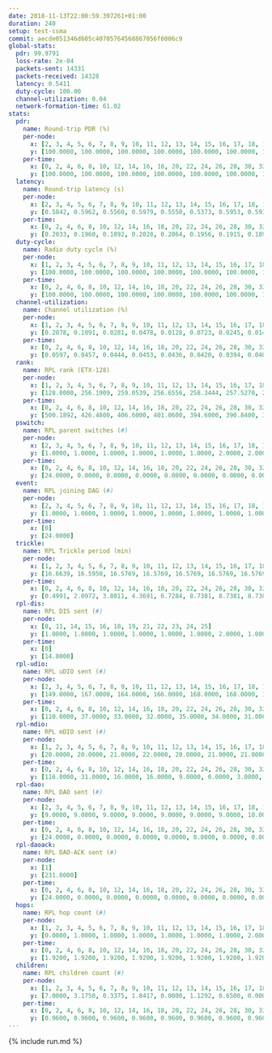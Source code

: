 ```yaml
---
date: 2018-11-13T22:00:59.397261+01:00
duration: 240
setup: test-csma
commit: aecde051346d605c40705764568867056f6006c9
global-stats:
  pdr: 99.9791
  loss-rate: 2e-04
  packets-sent: 14331
  packets-received: 14328
  latency: 0.5411
  duty-cycle: 100.00
  channel-utilization: 0.04
  network-formation-time: 61.02
stats:
  pdr:
    name: Round-trip PDR (%)
    per-node:
      x: [2, 3, 4, 5, 6, 7, 8, 9, 10, 11, 12, 13, 14, 15, 16, 17, 18, 19, 20, 21, 22, 23, 24, 25]
      y: [100.0000, 100.0000, 100.0000, 100.0000, 100.0000, 100.0000, 100.0000, 100.0000, 100.0000, 100.0000, 100.0000, 100.0000, 100.0000, 99.8322, 100.0000, 99.6748, 100.0000, 100.0000, 100.0000, 100.0000, 100.0000, 100.0000, 100.0000, 100.0000]
    per-time:
      x: [0, 2, 4, 6, 8, 10, 12, 14, 16, 18, 20, 22, 24, 26, 28, 30, 32, 34, 36, 38, 40, 42, 44, 46, 48, 50, 52, 54, 56, 58, 60, 62, 64, 66, 68, 70, 72, 74, 76, 78, 80, 82, 84, 86, 88, 90, 92, 94, 96, 98, 100, 102, 104, 106, 108, 110, 112, 114, 116, 118, 120, 122, 124, 126, 128, 130, 132, 134, 136, 138, 140, 142, 144, 146, 148, 150, 152, 154, 156, 158, 160, 162, 164, 166, 168, 170, 172, 174, 176, 178, 180, 182, 184, 186, 188, 190, 192, 194, 196, 198, 200, 202, 204, 206, 208, 210, 212, 214, 216, 218, 220, 222, 224, 226, 228, 230, 232, 234, 236, 238]
      y: [100.0000, 100.0000, 100.0000, 100.0000, 100.0000, 100.0000, 100.0000, 100.0000, 100.0000, 100.0000, 100.0000, 100.0000, 100.0000, 100.0000, 100.0000, 100.0000, 100.0000, 100.0000, 100.0000, 100.0000, 100.0000, 100.0000, 100.0000, 100.0000, 100.0000, 100.0000, 100.0000, 100.0000, 100.0000, 100.0000, 100.0000, 100.0000, 99.1667, 100.0000, 100.0000, 100.0000, 100.0000, 100.0000, 100.0000, 100.0000, 100.0000, 100.0000, 100.0000, 100.0000, 100.0000, 100.0000, 100.0000, 100.0000, 100.0000, 100.0000, 100.0000, 100.0000, 100.0000, 100.0000, 100.0000, 100.0000, 100.0000, 100.0000, 100.0000, 100.0000, 100.0000, 100.0000, 99.1667, 100.0000, 100.0000, 100.0000, 100.0000, 100.0000, 100.0000, 100.0000, 100.0000, 100.0000, 100.0000, 100.0000, 100.0000, 100.0000, 100.0000, 100.0000, 100.0000, 100.0000, 100.0000, 100.0000, 100.0000, 100.0000, 100.0000, 100.0000, 100.0000, 100.0000, 100.0000, 100.0000, 100.0000, 100.0000, 100.0000, 100.0000, 100.0000, 100.0000, 100.0000, 100.0000, 100.0000, 100.0000, 100.0000, 100.0000, 100.0000, 100.0000, 100.0000, 100.0000, 100.0000, 100.0000, 100.0000, 100.0000, 100.0000, 100.0000, 99.1667, 100.0000, 100.0000, 100.0000, 100.0000, 100.0000, 100.0000, 100.0000]
  latency:
    name: Round-trip latency (s)
    per-node:
      x: [2, 3, 4, 5, 6, 7, 8, 9, 10, 11, 12, 13, 14, 15, 16, 17, 18, 19, 20, 21, 22, 23, 24, 25]
      y: [0.5842, 0.5962, 0.5560, 0.5979, 0.5550, 0.5373, 0.5953, 0.5936, 0.5881, 0.6247, 0.5851, 0.6144, 0.6342, 0.6321, 0.5888, 0.6036, 0.6189, 0.4057, 0.4023, 0.4138, 0.4056, 0.4283, 0.4254, 0.3961]
    per-time:
      x: [0, 2, 4, 6, 8, 10, 12, 14, 16, 18, 20, 22, 24, 26, 28, 30, 32, 34, 36, 38, 40, 42, 44, 46, 48, 50, 52, 54, 56, 58, 60, 62, 64, 66, 68, 70, 72, 74, 76, 78, 80, 82, 84, 86, 88, 90, 92, 94, 96, 98, 100, 102, 104, 106, 108, 110, 112, 114, 116, 118, 120, 122, 124, 126, 128, 130, 132, 134, 136, 138, 140, 142, 144, 146, 148, 150, 152, 154, 156, 158, 160, 162, 164, 166, 168, 170, 172, 174, 176, 178, 180, 182, 184, 186, 188, 190, 192, 194, 196, 198, 200, 202, 204, 206, 208, 210, 212, 214, 216, 218, 220, 222, 224, 226, 228, 230, 232, 234, 236, 238]
      y: [0.2033, 0.1960, 0.1892, 0.2028, 0.2064, 0.1956, 0.1915, 0.1894, 0.2082, 0.1890, 0.1998, 0.2097, 0.1967, 0.1966, 0.1961, 0.1984, 0.1940, 0.1870, 0.1966, 0.1886, 0.2033, 0.1958, 0.2006, 0.2028, 0.1979, 0.1961, 0.1903, 0.1895, 0.1888, 0.1927, 0.1917, 0.1888, 0.1890, 0.1787, 0.1863, 0.1942, 0.1945, 0.1834, 0.1854, 0.1898, 0.1792, 0.1901, 0.1910, 0.1878, 0.1804, 0.1910, 0.1794, 0.1841, 0.1903, 0.1874, 0.2043, 0.1896, 0.1926, 0.1922, 0.1866, 0.1823, 0.1845, 0.1866, 0.1940, 0.1935, 0.1862, 0.1867, 0.1977, 0.1783, 0.1911, 0.6706, 0.9132, 0.9237, 0.9369, 0.9689, 0.9565, 0.8945, 0.9084, 0.8643, 0.9231, 0.9261, 0.9606, 0.9473, 0.9463, 0.9609, 0.9915, 0.9038, 0.9431, 0.9427, 0.9757, 0.9440, 0.9573, 0.9273, 0.9600, 0.8199, 0.7804, 0.7475, 0.8084, 0.8252, 0.8288, 0.8535, 0.8539, 0.8631, 0.8819, 0.8196, 0.8490, 0.8147, 0.7453, 0.8305, 0.9434, 1.1535, 1.1469, 1.1538, 1.1487, 1.1522, 1.1510, 1.1484, 1.1635, 1.1572, 1.1563, 1.1553, 1.1425, 1.1487, 1.1524, 1.1767]
  duty-cycle:
    name: Radio duty cycle (%)
    per-node:
      x: [1, 2, 3, 4, 5, 6, 7, 8, 9, 10, 11, 12, 13, 14, 15, 16, 17, 18, 19, 20, 21, 22, 23, 24, 25]
      y: [100.0000, 100.0000, 100.0000, 100.0000, 100.0000, 100.0000, 100.0000, 100.0000, 100.0000, 100.0000, 100.0000, 100.0000, 100.0000, 100.0000, 100.0000, 100.0000, 100.0000, 100.0000, 100.0000, 100.0000, 100.0000, 100.0000, 100.0000, 100.0000, 100.0000]
    per-time:
      x: [0, 2, 4, 6, 8, 10, 12, 14, 16, 18, 20, 22, 24, 26, 28, 30, 32, 34, 36, 38, 40, 42, 44, 46, 48, 50, 52, 54, 56, 58, 60, 62, 64, 66, 68, 70, 72, 74, 76, 78, 80, 82, 84, 86, 88, 90, 92, 94, 96, 98, 100, 102, 104, 106, 108, 110, 112, 114, 116, 118, 120, 122, 124, 126, 128, 130, 132, 134, 136, 138, 140, 142, 144, 146, 148, 150, 152, 154, 156, 158, 160, 162, 164, 166, 168, 170, 172, 174, 176, 178, 180, 182, 184, 186, 188, 190, 192, 194, 196, 198, 200, 202, 204, 206, 208, 210, 212, 214, 216, 218, 220, 222, 224, 226, 228, 230, 232, 234, 236, 238]
      y: [100.0000, 100.0000, 100.0000, 100.0000, 100.0000, 100.0000, 100.0000, 100.0000, 100.0000, 100.0000, 100.0000, 100.0000, 100.0000, 100.0000, 100.0000, 100.0000, 100.0000, 100.0000, 100.0000, 100.0000, 100.0000, 100.0000, 100.0000, 100.0000, 100.0000, 100.0000, 100.0000, 100.0000, 100.0000, 100.0000, 100.0000, 100.0000, 100.0000, 100.0000, 100.0000, 100.0000, 100.0000, 100.0000, 100.0000, 100.0000, 100.0000, 100.0000, 100.0000, 100.0000, 100.0000, 100.0000, 100.0000, 100.0000, 100.0000, 100.0000, 100.0000, 100.0000, 100.0000, 100.0000, 100.0000, 100.0000, 100.0000, 100.0000, 100.0000, 100.0000, 100.0000, 100.0000, 100.0000, 100.0000, 100.0000, 100.0000, 100.0000, 100.0000, 100.0000, 100.0000, 100.0000, 100.0000, 100.0000, 100.0000, 100.0000, 100.0000, 100.0000, 100.0000, 100.0000, 100.0000, 100.0000, 100.0000, 100.0000, 100.0000, 100.0000, 100.0000, 100.0000, 100.0000, 100.0000, 100.0000, 100.0000, 100.0000, 100.0000, 100.0000, 100.0000, 100.0000, 100.0000, 100.0000, 100.0000, 100.0000, 100.0000, 100.0000, 100.0000, 100.0000, 100.0000, 100.0000, 100.0000, 100.0000, 100.0000, 100.0000, 100.0000, 100.0000, 100.0000, 100.0000, 100.0000, 100.0000, 100.0000, 100.0000, 100.0000, 100.0000]
  channel-utilization:
    name: Channel utilization (%)
    per-node:
      x: [1, 2, 3, 4, 5, 6, 7, 8, 9, 10, 11, 12, 13, 14, 15, 16, 17, 18, 19, 20, 21, 22, 23, 24, 25]
      y: [0.2078, 0.1091, 0.0281, 0.0478, 0.0128, 0.0723, 0.0245, 0.0144, 0.0147, 0.0146, 0.0139, 0.1307, 0.0260, 0.0147, 0.0470, 0.0396, 0.0291, 0.0905, 0.0147, 0.0144, 0.0148, 0.0139, 0.0150, 0.0140, 0.0144]
    per-time:
      x: [0, 2, 4, 6, 8, 10, 12, 14, 16, 18, 20, 22, 24, 26, 28, 30, 32, 34, 36, 38, 40, 42, 44, 46, 48, 50, 52, 54, 56, 58, 60, 62, 64, 66, 68, 70, 72, 74, 76, 78, 80, 82, 84, 86, 88, 90, 92, 94, 96, 98, 100, 102, 104, 106, 108, 110, 112, 114, 116, 118, 120, 122, 124, 126, 128, 130, 132, 134, 136, 138, 140, 142, 144, 146, 148, 150, 152, 154, 156, 158, 160, 162, 164, 166, 168, 170, 172, 174, 176, 178, 180, 182, 184, 186, 188, 190, 192, 194, 196, 198, 200, 202, 204, 206, 208, 210, 212, 214, 216, 218, 220, 222, 224, 226, 228, 230, 232, 234, 236, 238]
      y: [0.0597, 0.0457, 0.0444, 0.0453, 0.0436, 0.0420, 0.0394, 0.0409, 0.0433, 0.0418, 0.0413, 0.0390, 0.0427, 0.0462, 0.0474, 0.0413, 0.0407, 0.0385, 0.0435, 0.0349, 0.0442, 0.0441, 0.0433, 0.0445, 0.0401, 0.0460, 0.0396, 0.0415, 0.0448, 0.0427, 0.0424, 0.0431, 0.0432, 0.0444, 0.0416, 0.0400, 0.0424, 0.0371, 0.0415, 0.0404, 0.0413, 0.0415, 0.0431, 0.0448, 0.0390, 0.0409, 0.0378, 0.0377, 0.0419, 0.0404, 0.0445, 0.0407, 0.0412, 0.0430, 0.0409, 0.0414, 0.0433, 0.0439, 0.0435, 0.0418, 0.0435, 0.0414, 0.0398, 0.0398, 0.0416, 0.0446, 0.0384, 0.0422, 0.0418, 0.0409, 0.0422, 0.0428, 0.0439, 0.0437, 0.0408, 0.0414, 0.0392, 0.0363, 0.0413, 0.0405, 0.0399, 0.0398, 0.0404, 0.0423, 0.0389, 0.0411, 0.0410, 0.0423, 0.0391, 0.0398, 0.0385, 0.0410, 0.0408, 0.0412, 0.0385, 0.0381, 0.0386, 0.0385, 0.0386, 0.0418, 0.0431, 0.0407, 0.0434, 0.0406, 0.0432, 0.0381, 0.0415, 0.0413, 0.0399, 0.0368, 0.0405, 0.0386, 0.0406, 0.0450, 0.0457, 0.0396, 0.0402, 0.0387, 0.0383, 0.0421]
  rank:
    name: RPL rank (ETX-128)
    per-node:
      x: [1, 2, 3, 4, 5, 6, 7, 8, 9, 10, 11, 12, 13, 14, 15, 16, 17, 18, 19, 20, 21, 22, 23, 24, 25]
      y: [128.0000, 256.1909, 259.0539, 256.6556, 258.3444, 257.5270, 257.5228, 392.0041, 393.0909, 392.1230, 387.5602, 259.0664, 387.6790, 396.3444, 415.9877, 398.4650, 412.3388, 395.7695, 533.5221, 524.5984, 541.1377, 539.3525, 531.9668, 527.7344, 528.5062]
    per-time:
      x: [0, 2, 4, 6, 8, 10, 12, 14, 16, 18, 20, 22, 24, 26, 28, 30, 32, 34, 36, 38, 40, 42, 44, 46, 48, 50, 52, 54, 56, 58, 60, 62, 64, 66, 68, 70, 72, 74, 76, 78, 80, 82, 84, 86, 88, 90, 92, 94, 96, 98, 100, 102, 104, 106, 108, 110, 112, 114, 116, 118, 120, 122, 124, 126, 128, 130, 132, 134, 136, 138, 140, 142, 144, 146, 148, 150, 152, 154, 156, 158, 160, 162, 164, 166, 168, 170, 172, 174, 176, 178, 180, 182, 184, 186, 188, 190, 192, 194, 196, 198, 200, 202, 204, 206, 208, 210, 212, 214, 216, 218, 220, 222, 224, 226, 228, 230, 232, 234, 236, 238]
      y: [500.1892, 426.4800, 406.6000, 401.0600, 394.6000, 390.8400, 388.5600, 388.1600, 392.0000, 395.9400, 395.3800, 391.1400, 389.1600, 399.2353, 394.4800, 389.2400, 388.2400, 390.6200, 387.4600, 386.0400, 386.0800, 387.9800, 396.4800, 396.5400, 396.2600, 395.0600, 394.1000, 395.0192, 387.4000, 389.6000, 389.5000, 385.4400, 383.6275, 381.5400, 380.3800, 379.1800, 380.6275, 380.5200, 380.6400, 381.8600, 382.0400, 381.3400, 381.4314, 379.9000, 384.9231, 379.8800, 378.4600, 380.1373, 377.5200, 385.5769, 386.6000, 386.2000, 386.9400, 387.2000, 388.6600, 387.0000, 388.2500, 383.5800, 382.5200, 389.9216, 390.0600, 388.3600, 388.9804, 387.8235, 388.3962, 381.6600, 381.9000, 382.6800, 383.0784, 382.8400, 384.0400, 382.6000, 388.7736, 381.0392, 381.9200, 382.1800, 381.6000, 383.0200, 385.0400, 383.2642, 382.3200, 383.7600, 382.3000, 384.3137, 381.5000, 380.2600, 379.6800, 379.4400, 378.1600, 378.6600, 379.1800, 379.4600, 382.7451, 379.0400, 378.8431, 377.5800, 379.0200, 378.0588, 380.0392, 377.2600, 377.8800, 376.7200, 375.4000, 374.4600, 376.6600, 375.0600, 377.0196, 375.0600, 375.7200, 375.2200, 375.7800, 375.2800, 375.2200, 383.7059, 378.9800, 377.5200, 376.1800, 375.0800, 375.4600, 375.8600]
  pswitch:
    name: RPL parent switches (#)
    per-node:
      x: [2, 3, 4, 5, 6, 7, 8, 9, 10, 11, 12, 13, 14, 15, 16, 17, 18, 19, 20, 21, 22, 23, 24, 25]
      y: [1.0000, 1.0000, 1.0000, 1.0000, 1.0000, 1.0000, 2.0000, 2.0000, 4.0000, 1.0000, 1.0000, 3.0000, 1.0000, 4.0000, 3.0000, 2.0000, 3.0000, 9.0000, 4.0000, 7.0000, 4.0000, 1.0000, 1.0000, 1.0000]
    per-time:
      x: [0, 2, 4, 6, 8, 10, 12, 14, 16, 18, 20, 22, 24, 26, 28, 30, 32, 34, 36, 38, 40, 42, 44, 46, 48, 50, 52, 54, 56, 58, 60, 62, 64, 66, 68, 70, 72, 74, 76, 78, 80, 82, 84, 86, 88, 90, 92, 94, 96, 98, 100, 102, 104, 106, 108, 110, 112, 114, 116, 118, 120, 122, 124, 126, 128, 130, 132, 134, 136, 138, 140, 142, 144, 146, 148, 150, 152, 154, 156, 158, 160, 162, 164, 166, 168, 170, 172, 174, 176, 178, 180, 182, 184, 186, 188, 190, 192, 194, 196, 198, 200, 202, 204, 206, 208, 210, 212, 214, 216, 218, 220, 222, 224, 226]
      y: [24.0000, 0.0000, 0.0000, 0.0000, 0.0000, 0.0000, 0.0000, 0.0000, 0.0000, 0.0000, 0.0000, 0.0000, 0.0000, 1.0000, 0.0000, 0.0000, 0.0000, 0.0000, 0.0000, 0.0000, 0.0000, 0.0000, 0.0000, 0.0000, 0.0000, 0.0000, 0.0000, 2.0000, 0.0000, 0.0000, 0.0000, 0.0000, 1.0000, 0.0000, 0.0000, 0.0000, 1.0000, 0.0000, 0.0000, 0.0000, 0.0000, 0.0000, 1.0000, 0.0000, 2.0000, 0.0000, 0.0000, 1.0000, 0.0000, 2.0000, 0.0000, 0.0000, 0.0000, 0.0000, 0.0000, 1.0000, 2.0000, 0.0000, 0.0000, 1.0000, 0.0000, 0.0000, 1.0000, 1.0000, 3.0000, 0.0000, 0.0000, 0.0000, 1.0000, 0.0000, 0.0000, 0.0000, 3.0000, 1.0000, 0.0000, 0.0000, 0.0000, 0.0000, 0.0000, 3.0000, 0.0000, 0.0000, 0.0000, 1.0000, 0.0000, 0.0000, 0.0000, 0.0000, 0.0000, 0.0000, 0.0000, 0.0000, 1.0000, 0.0000, 1.0000, 0.0000, 0.0000, 1.0000, 1.0000, 0.0000, 0.0000, 0.0000, 0.0000, 0.0000, 0.0000, 0.0000, 1.0000, 0.0000, 0.0000, 0.0000, 0.0000, 0.0000, 0.0000, 1.0000]
  event:
    name: RPL joining DAG (#)
    per-node:
      x: [2, 3, 4, 5, 6, 7, 8, 9, 10, 11, 12, 13, 14, 15, 16, 17, 18, 19, 20, 21, 22, 23, 24, 25]
      y: [1.0000, 1.0000, 1.0000, 1.0000, 1.0000, 1.0000, 1.0000, 1.0000, 1.0000, 1.0000, 1.0000, 1.0000, 1.0000, 1.0000, 1.0000, 1.0000, 1.0000, 1.0000, 1.0000, 1.0000, 1.0000, 1.0000, 1.0000, 1.0000]
    per-time:
      x: [0]
      y: [24.0000]
  trickle:
    name: RPL Trickle period (min)
    per-node:
      x: [1, 2, 3, 4, 5, 6, 7, 8, 9, 10, 11, 12, 13, 14, 15, 16, 17, 18, 19, 20, 21, 22, 23, 24, 25]
      y: [16.6639, 16.5950, 16.5769, 16.5769, 16.5769, 16.5769, 16.5769, 16.5795, 16.5806, 16.5868, 16.5758, 16.5769, 16.5382, 16.5304, 16.5421, 16.5382, 16.5344, 16.5382, 16.5559, 16.5421, 16.5534, 16.5415, 16.5253, 16.5253, 16.5228]
    per-time:
      x: [0, 2, 4, 6, 8, 10, 12, 14, 16, 18, 20, 22, 24, 26, 28, 30, 32, 34, 36, 38, 40, 42, 44, 46, 48, 50, 52, 54, 56, 58, 60, 62, 64, 66, 68, 70, 72, 74, 76, 78, 80, 82, 84, 86, 88, 90, 92, 94, 96, 98, 100, 102, 104, 106, 108, 110, 112, 114, 116, 118, 120, 122, 124, 126, 128, 130, 132, 134, 136, 138, 140, 142, 144, 146, 148, 150, 152, 154, 156, 158, 160, 162, 164, 166, 168, 170, 172, 174, 176, 178, 180, 182, 184, 186, 188, 190, 192, 194, 196, 198, 200, 202, 204, 206, 208, 210, 212, 214, 216, 218, 220, 222, 224, 226, 228, 230, 232, 234, 236, 238]
      y: [0.4991, 2.0972, 3.8011, 4.3691, 6.7284, 8.7381, 8.7381, 8.7381, 10.8353, 17.4763, 17.4763, 17.4763, 17.4763, 17.4763, 17.4763, 17.4763, 17.4763, 17.4763, 17.4763, 17.4763, 17.4763, 17.4763, 17.4763, 17.4763, 17.4763, 17.4763, 17.4763, 17.4763, 17.4763, 17.4763, 17.4763, 17.4763, 17.4763, 17.4763, 17.4763, 17.4763, 17.4763, 17.4763, 17.4763, 17.4763, 17.4763, 17.4763, 17.4763, 17.4763, 17.4763, 17.4763, 17.4763, 17.4763, 17.4763, 17.4763, 17.4763, 17.4763, 17.4763, 17.4763, 17.4763, 17.4763, 17.4763, 17.4763, 17.4763, 17.4763, 17.4763, 17.4763, 17.4763, 17.4763, 17.4763, 17.4763, 17.4763, 17.4763, 17.4763, 17.4763, 17.4763, 17.4763, 17.4763, 17.4763, 17.4763, 17.4763, 17.4763, 17.4763, 17.4763, 17.4763, 17.4763, 17.4763, 17.4763, 17.4763, 17.4763, 17.4763, 17.4763, 17.4763, 17.4763, 17.4763, 17.4763, 17.4763, 17.4763, 17.4763, 17.4763, 17.4763, 17.4763, 17.4763, 17.4763, 17.4763, 17.4763, 17.4763, 17.4763, 17.4763, 17.4763, 17.4763, 17.4763, 17.4763, 17.4763, 17.4763, 17.4763, 17.4763, 17.4763, 17.4763, 17.4763, 17.4763, 17.4763, 17.4763, 17.4763, 17.4763]
  rpl-dis:
    name: RPL DIS sent (#)
    per-node:
      x: [8, 11, 14, 15, 16, 18, 19, 21, 22, 23, 24, 25]
      y: [1.0000, 1.0000, 1.0000, 1.0000, 1.0000, 1.0000, 2.0000, 1.0000, 1.0000, 1.0000, 2.0000, 1.0000]
    per-time:
      x: [0]
      y: [14.0000]
  rpl-udio:
    name: RPL uDIO sent (#)
    per-node:
      x: [2, 3, 4, 5, 6, 7, 8, 9, 10, 11, 12, 13, 14, 15, 16, 17, 18, 19, 20, 21, 22, 23, 24, 25]
      y: [149.0000, 167.0000, 164.0000, 166.0000, 168.0000, 168.0000, 168.0000, 170.0000, 162.0000, 168.0000, 160.0000, 170.0000, 172.0000, 176.0000, 165.0000, 169.0000, 156.0000, 165.0000, 170.0000, 168.0000, 170.0000, 164.0000, 163.0000, 168.0000]
    per-time:
      x: [0, 2, 4, 6, 8, 10, 12, 14, 16, 18, 20, 22, 24, 26, 28, 30, 32, 34, 36, 38, 40, 42, 44, 46, 48, 50, 52, 54, 56, 58, 60, 62, 64, 66, 68, 70, 72, 74, 76, 78, 80, 82, 84, 86, 88, 90, 92, 94, 96, 98, 100, 102, 104, 106, 108, 110, 112, 114, 116, 118, 120, 122, 124, 126, 128, 130, 132, 134, 136, 138, 140, 142, 144, 146, 148, 150, 152, 154, 156, 158, 160, 162, 164, 166, 168, 170, 172, 174, 176, 178, 180, 182, 184, 186, 188, 190, 192, 194, 196, 198, 200, 202, 204, 206, 208, 210, 212, 214, 216, 218, 220, 222, 224, 226, 228, 230, 232, 234, 236, 238, 240]
      y: [110.0000, 37.0000, 33.0000, 32.0000, 35.0000, 34.0000, 31.0000, 34.0000, 34.0000, 37.0000, 28.0000, 35.0000, 31.0000, 32.0000, 30.0000, 32.0000, 36.0000, 28.0000, 33.0000, 32.0000, 29.0000, 34.0000, 33.0000, 31.0000, 31.0000, 36.0000, 32.0000, 28.0000, 36.0000, 26.0000, 30.0000, 35.0000, 32.0000, 34.0000, 31.0000, 33.0000, 28.0000, 29.0000, 36.0000, 29.0000, 31.0000, 33.0000, 36.0000, 28.0000, 31.0000, 32.0000, 32.0000, 35.0000, 31.0000, 35.0000, 34.0000, 32.0000, 32.0000, 34.0000, 32.0000, 32.0000, 32.0000, 35.0000, 32.0000, 31.0000, 33.0000, 33.0000, 30.0000, 31.0000, 34.0000, 32.0000, 30.0000, 32.0000, 32.0000, 35.0000, 37.0000, 29.0000, 38.0000, 32.0000, 33.0000, 33.0000, 31.0000, 32.0000, 37.0000, 31.0000, 35.0000, 29.0000, 35.0000, 32.0000, 37.0000, 32.0000, 27.0000, 36.0000, 29.0000, 31.0000, 30.0000, 34.0000, 32.0000, 36.0000, 37.0000, 29.0000, 32.0000, 30.0000, 33.0000, 35.0000, 34.0000, 32.0000, 34.0000, 37.0000, 31.0000, 35.0000, 32.0000, 31.0000, 31.0000, 35.0000, 35.0000, 31.0000, 33.0000, 34.0000, 36.0000, 29.0000, 37.0000, 30.0000, 31.0000, 35.0000, 0.0000]
  rpl-mdio:
    name: RPL mDIO sent (#)
    per-node:
      x: [1, 2, 3, 4, 5, 6, 7, 8, 9, 10, 11, 12, 13, 14, 15, 16, 17, 18, 19, 20, 21, 22, 23, 24, 25]
      y: [20.0000, 20.0000, 21.0000, 22.0000, 20.0000, 21.0000, 21.0000, 21.0000, 20.0000, 21.0000, 21.0000, 21.0000, 22.0000, 22.0000, 22.0000, 23.0000, 22.0000, 20.0000, 20.0000, 20.0000, 21.0000, 20.0000, 20.0000, 20.0000, 21.0000]
    per-time:
      x: [0, 2, 4, 6, 8, 10, 12, 14, 16, 18, 20, 22, 24, 26, 28, 30, 32, 34, 36, 38, 40, 42, 44, 46, 48, 50, 52, 54, 56, 58, 60, 62, 64, 66, 68, 70, 72, 74, 76, 78, 80, 82, 84, 86, 88, 90, 92, 94, 96, 98, 100, 102, 104, 106, 108, 110, 112, 114, 116, 118, 120, 122, 124, 126, 128, 130, 132, 134, 136, 138, 140, 142, 144, 146, 148, 150, 152, 154, 156, 158, 160, 162, 164, 166, 168, 170, 172, 174, 176, 178, 180, 182, 184, 186, 188, 190, 192, 194, 196, 198, 200, 202, 204, 206, 208, 210, 212, 214, 216, 218, 220, 222, 224, 226, 228, 230, 232, 234, 236, 238]
      y: [116.0000, 31.0000, 16.0000, 16.0000, 9.0000, 0.0000, 3.0000, 12.0000, 9.0000, 1.0000, 0.0000, 0.0000, 0.0000, 6.0000, 8.0000, 2.0000, 5.0000, 4.0000, 0.0000, 0.0000, 0.0000, 0.0000, 7.0000, 4.0000, 5.0000, 8.0000, 1.0000, 0.0000, 0.0000, 0.0000, 0.0000, 10.0000, 5.0000, 6.0000, 4.0000, 0.0000, 0.0000, 0.0000, 0.0000, 5.0000, 5.0000, 8.0000, 6.0000, 1.0000, 0.0000, 0.0000, 0.0000, 0.0000, 2.0000, 10.0000, 6.0000, 7.0000, 0.0000, 0.0000, 0.0000, 0.0000, 3.0000, 4.0000, 2.0000, 8.0000, 6.0000, 2.0000, 0.0000, 0.0000, 0.0000, 3.0000, 4.0000, 4.0000, 9.0000, 5.0000, 0.0000, 0.0000, 0.0000, 0.0000, 6.0000, 5.0000, 5.0000, 6.0000, 3.0000, 0.0000, 0.0000, 0.0000, 0.0000, 5.0000, 4.0000, 2.0000, 9.0000, 5.0000, 0.0000, 0.0000, 0.0000, 1.0000, 6.0000, 8.0000, 4.0000, 5.0000, 1.0000, 0.0000, 0.0000, 0.0000, 2.0000, 5.0000, 6.0000, 9.0000, 3.0000, 0.0000, 0.0000, 0.0000, 0.0000, 4.0000, 6.0000, 4.0000, 6.0000, 5.0000, 0.0000, 0.0000, 0.0000, 0.0000, 6.0000, 3.0000]
  rpl-dao:
    name: RPL DAO sent (#)
    per-node:
      x: [2, 3, 4, 5, 6, 7, 8, 9, 10, 11, 12, 13, 14, 15, 16, 17, 18, 19, 20, 21, 22, 23, 24, 25]
      y: [9.0000, 9.0000, 9.0000, 9.0000, 9.0000, 9.0000, 9.0000, 10.0000, 11.0000, 9.0000, 9.0000, 9.0000, 9.0000, 10.0000, 10.0000, 10.0000, 10.0000, 12.0000, 11.0000, 11.0000, 10.0000, 9.0000, 9.0000, 9.0000]
    per-time:
      x: [0, 2, 4, 6, 8, 10, 12, 14, 16, 18, 20, 22, 24, 26, 28, 30, 32, 34, 36, 38, 40, 42, 44, 46, 48, 50, 52, 54, 56, 58, 60, 62, 64, 66, 68, 70, 72, 74, 76, 78, 80, 82, 84, 86, 88, 90, 92, 94, 96, 98, 100, 102, 104, 106, 108, 110, 112, 114, 116, 118, 120, 122, 124, 126, 128, 130, 132, 134, 136, 138, 140, 142, 144, 146, 148, 150, 152, 154, 156, 158, 160, 162, 164, 166, 168, 170, 172, 174, 176, 178, 180, 182, 184, 186, 188, 190, 192, 194, 196, 198, 200, 202, 204, 206, 208, 210, 212, 214, 216, 218, 220, 222, 224, 226, 228, 230, 232, 234, 236, 238]
      y: [24.0000, 0.0000, 0.0000, 0.0000, 0.0000, 0.0000, 0.0000, 0.0000, 0.0000, 0.0000, 0.0000, 0.0000, 0.0000, 1.0000, 23.0000, 0.0000, 0.0000, 0.0000, 0.0000, 0.0000, 0.0000, 0.0000, 0.0000, 0.0000, 0.0000, 0.0000, 0.0000, 2.0000, 20.0000, 2.0000, 0.0000, 0.0000, 1.0000, 0.0000, 0.0000, 0.0000, 1.0000, 0.0000, 0.0000, 0.0000, 0.0000, 1.0000, 9.0000, 12.0000, 2.0000, 0.0000, 0.0000, 2.0000, 0.0000, 2.0000, 0.0000, 0.0000, 0.0000, 0.0000, 0.0000, 1.0000, 6.0000, 14.0000, 0.0000, 1.0000, 0.0000, 1.0000, 1.0000, 1.0000, 5.0000, 0.0000, 0.0000, 0.0000, 1.0000, 0.0000, 2.0000, 9.0000, 6.0000, 2.0000, 0.0000, 1.0000, 1.0000, 0.0000, 2.0000, 4.0000, 0.0000, 0.0000, 0.0000, 1.0000, 1.0000, 6.0000, 8.0000, 1.0000, 1.0000, 1.0000, 0.0000, 1.0000, 2.0000, 3.0000, 1.0000, 0.0000, 0.0000, 2.0000, 1.0000, 5.0000, 8.0000, 2.0000, 1.0000, 0.0000, 1.0000, 1.0000, 1.0000, 2.0000, 1.0000, 0.0000, 0.0000, 1.0000, 1.0000, 3.0000, 9.0000, 2.0000, 2.0000, 0.0000, 1.0000, 1.0000]
  rpl-daoack:
    name: RPL DAO-ACK sent (#)
    per-node:
      x: [1]
      y: [231.0000]
    per-time:
      x: [0, 2, 4, 6, 8, 10, 12, 14, 16, 18, 20, 22, 24, 26, 28, 30, 32, 34, 36, 38, 40, 42, 44, 46, 48, 50, 52, 54, 56, 58, 60, 62, 64, 66, 68, 70, 72, 74, 76, 78, 80, 82, 84, 86, 88, 90, 92, 94, 96, 98, 100, 102, 104, 106, 108, 110, 112, 114, 116, 118, 120, 122, 124, 126, 128, 130, 132, 134, 136, 138, 140, 142, 144, 146, 148, 150, 152, 154, 156, 158, 160, 162, 164, 166, 168, 170, 172, 174, 176, 178, 180, 182, 184, 186, 188, 190, 192, 194, 196, 198, 200, 202, 204, 206, 208, 210, 212, 214, 216, 218, 220, 222, 224, 226, 228, 230, 232, 234, 236, 238]
      y: [24.0000, 0.0000, 0.0000, 0.0000, 0.0000, 0.0000, 0.0000, 0.0000, 0.0000, 0.0000, 0.0000, 0.0000, 0.0000, 1.0000, 23.0000, 0.0000, 0.0000, 0.0000, 0.0000, 0.0000, 0.0000, 0.0000, 0.0000, 0.0000, 0.0000, 0.0000, 0.0000, 2.0000, 20.0000, 2.0000, 0.0000, 0.0000, 1.0000, 0.0000, 0.0000, 0.0000, 1.0000, 0.0000, 0.0000, 0.0000, 0.0000, 1.0000, 9.0000, 12.0000, 2.0000, 0.0000, 0.0000, 2.0000, 0.0000, 2.0000, 0.0000, 0.0000, 0.0000, 0.0000, 0.0000, 1.0000, 6.0000, 14.0000, 0.0000, 1.0000, 0.0000, 1.0000, 1.0000, 1.0000, 5.0000, 0.0000, 0.0000, 0.0000, 1.0000, 0.0000, 2.0000, 9.0000, 6.0000, 2.0000, 0.0000, 1.0000, 1.0000, 0.0000, 2.0000, 4.0000, 0.0000, 0.0000, 0.0000, 1.0000, 1.0000, 6.0000, 8.0000, 1.0000, 1.0000, 1.0000, 0.0000, 1.0000, 2.0000, 3.0000, 1.0000, 0.0000, 0.0000, 2.0000, 1.0000, 5.0000, 8.0000, 2.0000, 1.0000, 0.0000, 1.0000, 1.0000, 1.0000, 2.0000, 1.0000, 0.0000, 0.0000, 1.0000, 1.0000, 3.0000, 9.0000, 2.0000, 2.0000, 0.0000, 1.0000, 1.0000]
  hops:
    name: RPL hop count (#)
    per-node:
      x: [1, 2, 3, 4, 5, 6, 7, 8, 9, 10, 11, 12, 13, 14, 15, 16, 17, 18, 19, 20, 21, 22, 23, 24, 25]
      y: [0.0000, 1.0000, 1.0000, 1.0000, 1.0000, 1.0000, 1.0000, 2.0000, 2.0000, 2.0000, 2.0000, 1.0000, 2.0000, 2.0000, 2.0000, 2.0000, 2.0000, 2.0000, 3.0000, 3.0000, 3.0000, 3.0000, 3.0000, 3.0000, 3.0000]
    per-time:
      x: [0, 2, 4, 6, 8, 10, 12, 14, 16, 18, 20, 22, 24, 26, 28, 30, 32, 34, 36, 38, 40, 42, 44, 46, 48, 50, 52, 54, 56, 58, 60, 62, 64, 66, 68, 70, 72, 74, 76, 78, 80, 82, 84, 86, 88, 90, 92, 94, 96, 98, 100, 102, 104, 106, 108, 110, 112, 114, 116, 118, 120, 122, 124, 126, 128, 130, 132, 134, 136, 138, 140, 142, 144, 146, 148, 150, 152, 154, 156, 158, 160, 162, 164, 166, 168, 170, 172, 174, 176, 178, 180, 182, 184, 186, 188, 190, 192, 194, 196, 198, 200, 202, 204, 206, 208, 210, 212, 214, 216, 218, 220, 222, 224, 226, 228, 230, 232, 234, 236, 238]
      y: [1.9200, 1.9200, 1.9200, 1.9200, 1.9200, 1.9200, 1.9200, 1.9200, 1.9200, 1.9200, 1.9200, 1.9200, 1.9200, 1.9200, 1.9200, 1.9200, 1.9200, 1.9200, 1.9200, 1.9200, 1.9200, 1.9200, 1.9200, 1.9200, 1.9200, 1.9200, 1.9200, 1.9200, 1.9200, 1.9200, 1.9200, 1.9200, 1.9200, 1.9200, 1.9200, 1.9200, 1.9200, 1.9200, 1.9200, 1.9200, 1.9200, 1.9200, 1.9200, 1.9200, 1.9200, 1.9200, 1.9200, 1.9200, 1.9200, 1.9200, 1.9200, 1.9200, 1.9200, 1.9200, 1.9200, 1.9200, 1.9200, 1.9200, 1.9200, 1.9200, 1.9200, 1.9200, 1.9200, 1.9200, 1.9200, 1.9200, 1.9200, 1.9200, 1.9200, 1.9200, 1.9200, 1.9200, 1.9200, 1.9200, 1.9200, 1.9200, 1.9200, 1.9200, 1.9200, 1.9200, 1.9200, 1.9200, 1.9200, 1.9200, 1.9200, 1.9200, 1.9200, 1.9200, 1.9200, 1.9200, 1.9200, 1.9200, 1.9200, 1.9200, 1.9200, 1.9200, 1.9200, 1.9200, 1.9200, 1.9200, 1.9200, 1.9200, 1.9200, 1.9200, 1.9200, 1.9200, 1.9200, 1.9200, 1.9200, 1.9200, 1.9200, 1.9200, 1.9200, 1.9200, 1.9200, 1.9200, 1.9200, 1.9200, 1.9200, 1.9200]
  children:
    name: RPL children count (#)
    per-node:
      x: [1, 2, 3, 4, 5, 6, 7, 8, 9, 10, 11, 12, 13, 14, 15, 16, 17, 18, 19, 20, 21, 22, 23, 24, 25]
      y: [7.0000, 3.1750, 0.3375, 1.8417, 0.0000, 1.1292, 0.6500, 0.0000, 0.0000, 0.0000, 0.0000, 2.8667, 0.5292, 0.0000, 1.4042, 1.1125, 0.5042, 3.4500, 0.0000, 0.0000, 0.0000, 0.0000, 0.0000, 0.0000, 0.0000]
    per-time:
      x: [0, 2, 4, 6, 8, 10, 12, 14, 16, 18, 20, 22, 24, 26, 28, 30, 32, 34, 36, 38, 40, 42, 44, 46, 48, 50, 52, 54, 56, 58, 60, 62, 64, 66, 68, 70, 72, 74, 76, 78, 80, 82, 84, 86, 88, 90, 92, 94, 96, 98, 100, 102, 104, 106, 108, 110, 112, 114, 116, 118, 120, 122, 124, 126, 128, 130, 132, 134, 136, 138, 140, 142, 144, 146, 148, 150, 152, 154, 156, 158, 160, 162, 164, 166, 168, 170, 172, 174, 176, 178, 180, 182, 184, 186, 188, 190, 192, 194, 196, 198, 200, 202, 204, 206, 208, 210, 212, 214, 216, 218, 220, 222, 224, 226, 228, 230, 232, 234, 236, 238]
      y: [0.9600, 0.9600, 0.9600, 0.9600, 0.9600, 0.9600, 0.9600, 0.9600, 0.9600, 0.9600, 0.9600, 0.9600, 0.9600, 0.9600, 0.9600, 0.9600, 0.9600, 0.9600, 0.9600, 0.9600, 0.9600, 0.9600, 0.9600, 0.9600, 0.9600, 0.9600, 0.9600, 0.9600, 0.9600, 0.9600, 0.9600, 0.9600, 0.9600, 0.9600, 0.9600, 0.9600, 0.9600, 0.9600, 0.9600, 0.9600, 0.9600, 0.9600, 0.9600, 0.9600, 0.9600, 0.9600, 0.9600, 0.9600, 0.9600, 0.9600, 0.9600, 0.9600, 0.9600, 0.9600, 0.9600, 0.9600, 0.9600, 0.9600, 0.9600, 0.9600, 0.9600, 0.9600, 0.9600, 0.9600, 0.9600, 0.9600, 0.9600, 0.9600, 0.9600, 0.9600, 0.9600, 0.9600, 0.9600, 0.9600, 0.9600, 0.9600, 0.9600, 0.9600, 0.9600, 0.9600, 0.9600, 0.9600, 0.9600, 0.9600, 0.9600, 0.9600, 0.9600, 0.9600, 0.9600, 0.9600, 0.9600, 0.9600, 0.9600, 0.9600, 0.9600, 0.9600, 0.9600, 0.9600, 0.9600, 0.9600, 0.9600, 0.9600, 0.9600, 0.9600, 0.9600, 0.9600, 0.9600, 0.9600, 0.9600, 0.9600, 0.9600, 0.9600, 0.9600, 0.9600, 0.9600, 0.9600, 0.9600, 0.9600, 0.9600, 0.9600]
---
```


{% include run.md %}
